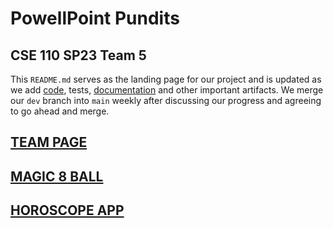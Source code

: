 # PowellPoint Pundits
## CSE 110 SP23 Team 5

This `README.md` serves as the landing page for our project and is updated as we add [code](https://github.com/cse110-sp23-group5/cse110-sp23-group5/tree/main/source), tests, [documentation](https://github.com/cse110-sp23-group5/cse110-sp23-group5/tree/main/admin) and other important artifacts.
We merge our `dev` branch into `main` weekly after discussing our progress and agreeing to go ahead and merge.

## [TEAM PAGE](admin/team.md)

## [MAGIC 8 BALL](https://cse110-sp23-group5.github.io/cse110-sp23-group5/source/magic8ball/magic8ball.html)

## [HOROSCOPE APP](https://cse110-sp23-group5.github.io/cse110-sp23-group5/source/horoscope/horoscope.html)
